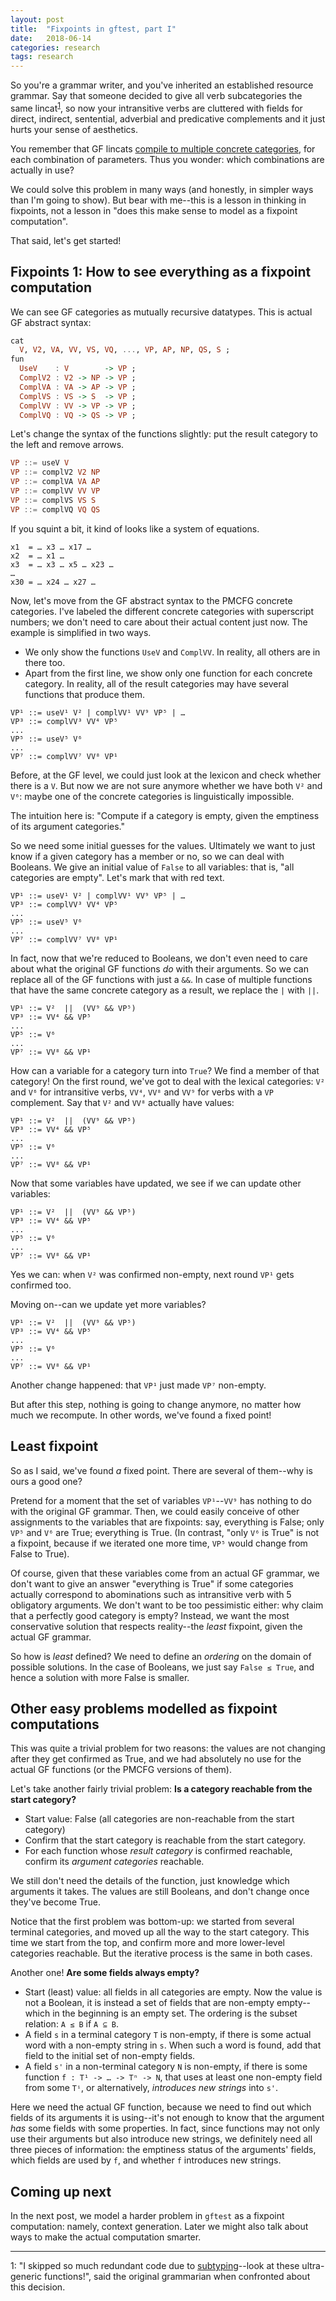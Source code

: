 ```yaml
---
layout: post
title:  "Fixpoints in gftest, part I"
date:   2018-06-14
categories: research
tags: research
---
```


So you're a grammar writer, and you've inherited an established
resource grammar. Say that someone decided to give all verb
subcategories the same lincat<sup>[1](#footnote)</sup>, so now your
intransitive verbs are cluttered with fields for direct, indirect,
sentential, adverbial and predicative complements and it just hurts
your sense of aesthetics.

You remember that GF lincats [compile to multiple concrete categories](https://inariksit.github.io/gf/2018/06/13/pmcfg.html),
for each combination of parameters. Thus you wonder: which combinations are
actually in use?

We could solve this problem in many ways (and honestly, in simpler
ways than I'm going to show). But bear with me--this is a lesson in thinking in
fixpoints, not a lesson in "does this make sense to model as a
fixpoint computation".

That said, let's get started!

## Fixpoints 1: How to see everything as a fixpoint computation

We can see GF categories as mutually recursive datatypes. This is
actual GF abstract syntax:

```haskell
cat
  V, V2, VA, VV, VS, VQ, ..., VP, AP, NP, QS, S ;
fun
  UseV    : V        -> VP ;
  ComplV2 : V2 -> NP -> VP ;
  ComplVA : VA -> AP -> VP ; 
  ComplVS : VS -> S  -> VP ;
  ComplVV : VV -> VP -> VP ;
  ComplVQ : VQ -> QS -> VP ;
```

Let's change the syntax of the functions slightly: put the result
category to the left and remove arrows.

```haskell
VP ::= useV V
VP ::= complV2 V2 NP
VP ::= complVA VA AP
VP ::= complVV VV VP
VP ::= complVS VS S
VP ::= complVQ VQ QS
```

If you squint a bit, it kind of looks like a system of equations.

```
x1  = … x3 … x17 …
x2  = … x1 …
x3  = … x3 … x5 … x23 …
…
x30 = … x24 … x27 …
```

Now, let's move from the GF abstract syntax to the PMCFG concrete
categories. I've labeled the different concrete categories with
superscript numbers; we don't need to care about their actual content
just now. The example is simplified in two ways.
* We only show the functions `UseV` and `ComplVV`. In reality, all
  others are in there too.
* Apart from the first line, we show only one function for each
  concrete category. In reality, all of the result categories may have
  several functions that produce them.

<div class="language-haskell highlighter-rouge"><div class="highlight"><pre class="highlight"><code><span class="kt">VP¹</span> <span class="o">::=</span> <span class="n">useV¹</span> <span class="kt">V²</span> | <span class="n">complVV¹</span> <span class="kt">VV⁹ VP⁵</span> | <span class="n">…</span>
<span class="kt">VP³</span> <span class="o">::=</span> <span class="n">complVV³</span> <span class="kt">VV</span><span class="kt">⁴</span> <span class="kt">VP</span><span class="kt">⁵</span>
<span class="o">...</span>
<span class="kt">VP</span><span class="kt">⁵</span> <span class="o">::=</span> <span class="n">useV⁵</span> <span class="kt">V</span><span class="kt">⁶</span>
<span class="o">...</span>
<span class="kt">VP</span><span class="kt">⁷</span> <span class="o">::=</span> <span class="n">complVV</span><span class="n">⁷</span> <span class="kt">VV</span><span class="kt">⁸</span> <span class="kt">VP</span><span class="kt">¹</span>
</code></pre></div></div>

Before, at the GF level, we could just look at the lexicon and check
whether there is a `V`. But now we are not sure anymore whether we have
both `V²` and `V⁶`: maybe one of the concrete categories is
linguistically impossible.

The intuition here is: "Compute if a category is empty, given the
emptiness of its argument categories."

So we need some initial guesses for the values. Ultimately we want to
just know if a given category has a member or no, so we can deal with
Booleans. We give an initial value of `False` to all variables: that
is, "all categories are empty". Let's mark that with red text.

<div class="language-haskell highlighter-rouge"><div
class="highlight"><pre class="highlight"><code><span
class="err">VP¹</span> <span class="o">::=</span> <span
class="n">useV¹</span> <span class="err">V²</span> | <span
class="n">complVV¹</span> <span class="err">VV⁹</span> <span class="err">VP⁵</span> | <span class="n">…</span>
<span class="err">VP</span><span class="err">³</span> <span class="o">::=</span> <span class="n">complVV</span><span class="n">³</span> <span class="err">VV</span><span class="err">⁴</span> <span class="err">VP</span><span class="err">⁵</span>
<span class="o">...</span>
<span class="err">VP</span><span class="err">⁵</span> <span class="o">::=</span> <span class="n">useV</span><span class="n">⁵</span> <span class="err">V</span><span class="err">⁶</span>
<span class="o">...</span>
<span class="err">VP</span><span class="err">⁷</span> <span class="o">::=</span> <span class="n">complVV</span><span class="n">⁷</span> <span class="err">VV</span><span class="err">⁸</span> <span class="err">VP</span><span class="err">¹</span>
</code></pre></div></div>

In fact, now that we're reduced to Booleans, we don't even need to
care about what the original GF functions *do* with their arguments.
So we can replace all of the GF functions with just a `&&`. In case of multiple functions that have the same concrete category as a result, we replace the `|` with `||`.

<div class="language-haskell highlighter-rouge"><div
class="highlight"><pre class="highlight"><code><span
class="err">VP</span><span class="err">¹</span> <span class="o">::=</span> <span class="err">V</span><span class="err">²</span>  <span class="o">||</span>  (<span class="err">VV⁹</span> <span class="o">&&</span> <span class="err">VP⁵</span>) 
<span class="err">VP</span><span class="err">³</span> <span
class="o">::=</span> <span class="err">VV</span><span
class="err">⁴</span> <span class="o">&&</span> <span class="err">VP</span><span class="err">⁵</span>
<span class="o">...</span>
<span class="err">VP</span><span class="err">⁵</span> <span
class="o">::=</span> <span class="err">V</span><span class="err">⁶</span>
<span class="o">...</span>
<span class="err">VP</span><span class="err">⁷</span> <span
class="o">::=</span> <span class="err">VV</span><span
class="err">⁸</span> <span class="o">&&</span> <span class="err">VP</span><span class="err">¹</span>
</code></pre></div></div>

How can a variable for a category turn into `True`? We find a member
of that category! On the first round, we've got to deal with the
lexical categories: `V²` and `V⁶` for intransitive verbs, `VV⁴`,
`VV⁸` and `VV⁹` for verbs with a `VP` complement. Say that `V²` and `VV⁸`
actually have values:

<div class="language-haskell highlighter-rouge"><div
class="highlight"><pre class="highlight"><code><span
class="err">VP</span><span class="err">¹</span> <span class="o">::=</span> <span class="kt">V²</span>  <span class="o">||</span>  (<span class="err">VV⁹</span> <span class="o">&&</span> <span class="err">VP⁵</span>) 
<span class="err">VP</span><span class="err">³</span> <span
class="o">::=</span> <span class="err">VV</span><span
class="err">⁴</span> <span class="o">&&</span> <span class="err">VP</span><span class="err">⁵</span>
<span class="o">...</span>
<span class="err">VP</span><span class="err">⁵</span> <span
class="o">::=</span> <span class="err">V</span><span class="err">⁶</span>
<span class="o">...</span>
<span class="err">VP</span><span class="err">⁷</span> <span
class="o">::=</span> <span class="kt">VV⁸</span> <span class="o">&&</span> <span class="err">VP</span><span class="err">¹</span>
</code></pre></div></div>

Now that some variables have updated, we see if we can update other
variables:

<div class="language-haskell highlighter-rouge"><div
class="highlight"><pre class="highlight"><code><span
class="kt">VP¹</span> <span class="o">::=</span> <span class="kt">V²</span>  <span class="o">||</span>  (<span class="err">VV⁹</span> <span class="o">&&</span> <span class="err">VP⁵</span>) 
<span class="err">VP</span><span class="err">³</span> <span
class="o">::=</span> <span class="err">VV</span><span
class="err">⁴</span> <span class="o">&&</span> <span class="err">VP</span><span class="err">⁵</span>
<span class="o">...</span>
<span class="err">VP</span><span class="err">⁵</span> <span
class="o">::=</span> <span class="err">V</span><span class="err">⁶</span>
<span class="o">...</span>
<span class="err">VP</span><span class="err">⁷</span> <span
class="o">::=</span> <span class="kt">VV⁸</span> <span class="o">&&</span> <span class="kt">VP¹</span>
</code></pre></div></div>

Yes we can: when `V²` was confirmed non-empty, next round `VP¹` gets confirmed too.

Moving on--can we update yet more variables?

<div class="language-haskell highlighter-rouge"><div
class="highlight"><pre class="highlight"><code><span
class="kt">VP¹</span> <span class="o">::=</span> <span class="kt">V²</span>  <span class="o">||</span>  (<span class="err">VV⁹</span> <span class="o">&&</span> <span class="err">VP⁵</span>) 
<span class="err">VP</span><span class="err">³</span> <span
class="o">::=</span> <span class="err">VV</span><span
class="err">⁴</span> <span class="o">&&</span> <span class="err">VP</span><span class="err">⁵</span>
<span class="o">...</span>
<span class="err">VP</span><span class="err">⁵</span> <span
class="o">::=</span> <span class="err">V</span><span class="err">⁶</span>
<span class="o">...</span>
<span class="kt">VP⁷</span> <span
class="o">::=</span> <span class="kt">VV⁸</span> <span class="o">&&</span> <span class="kt">VP¹</span>
</code></pre></div></div>

Another change happened: that `VP¹` just made `VP⁷` non-empty.

But after this step, nothing is going to change anymore, no matter how
much we recompute. In other words, we've found a fixed point!

## Least fixpoint

So as I said, we've found *a* fixed point. There are several of
them--why is ours a good one?

Pretend for a moment that the set of variables `VP¹`--`VV⁹` has
nothing to do with the original GF grammar. Then, we could easily
conceive of other assignments to the variables that are fixpoints:
say, everything is False; only `VP⁵` and `V⁶` are True; everything is
True. (In contrast, "only `V⁶` is True" is not a fixpoint, because if
we iterated one more time, `VP⁵` would change from False to True).

Of course, given that these variables come from an actual GF grammar,
we don't want to give an answer "everything is True" if some
categories actually correspond to abominations such as intransitive
verb with 5 obligatory arguments. We don't want to be too pessimistic
either: why claim that a perfectly good category is empty? Instead,
we want the most conservative solution that respects reality--the
*least* fixpoint, given the actual GF grammar.

So how is *least* defined? We need to define an *ordering* on the
domain of possible solutions. In the case of Booleans, we just say
`False ≤ True`, and hence a solution with more False is smaller.


## Other easy problems modelled as fixpoint computations

This was quite a trivial problem for two reasons: the values are
not changing after they get confirmed as True, and we had absolutely
no use for the actual GF functions (or the PMCFG versions of them).

Let's take another fairly trivial problem:<a name="reachable"> </a>**Is a category reachable
from the start category?**

* Start value: False (all categories are non-reachable from the start category)
* Confirm that the start category is reachable from the start category.
* For each function whose *result category* is confirmed reachable,
confirm its *argument categories* reachable.

We still don't need the details of the function,
just knowledge which arguments it takes. The values are still
Booleans, and don't change once they've become True.

Notice that the first problem was bottom-up: we started from several
terminal categories, and moved up all the way to the start category.
This time we start from the top, and confirm more and more lower-level
categories reachable. But the iterative process is the same in both cases.

Another one! **Are some fields always empty?**<a name="always-empty"> </a>

* Start (least) value: all fields in all categories are empty. Now the value
  is not a Boolean, it is instead a set of fields that are non-empty
  empty--which in the beginning is an empty set. The ordering is the
  subset relation: `A ≤ B` if `A ⊆ B`.
* A field `s` in a terminal category `T` is non-empty, if there is some
  actual word with a non-empty string in `s`. When such a word
  is found, add that field to the initial set of non-empty fields.
* A field `s'` in a non-terminal category `N` is non-empty, if there is
  some function `f : T¹ -> … -> Tⁿ -> N`, that uses at least one
  non-empty field from some `Tⁱ`, or alternatively, *introduces new
  strings* into `s'`.

Here we need the actual GF function, because we need to find out which
fields of its arguments it is using--it's not enough to know that the
argument *has* some fields with some properties. In fact, since
functions may not only use their arguments but also introduce new
strings, we definitely need all three pieces of information: the emptiness
status of the arguments' fields, which fields are used by `f`, and
whether `f` introduces new strings.


## Coming up next

In the next post, we model a harder problem in `gftest` as a fixpoint
computation: namely, context generation. Later we might also talk
about ways to make the actual computation smarter.


***

<a name="footnote">1</a>: "I skipped so much redundant code due to
[subtyping](https://inariksit.github.io/gf/2018/05/25/subtyping-gf.html)--look
at these ultra-generic functions!", said the original grammarian when
confronted about this decision.
